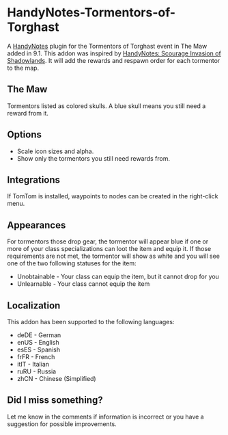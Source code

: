 # HandyNotes-Tormentors-of-Torghast
A [HandyNotes](https://www.curseforge.com/wow/addons/handynotes) plugin for the Tormentors of Torghast event in The Maw added in 9.1. This addon was inspired by [HandyNotes: Scourage Invasion of Shadowlands](https://www.curseforge.com/wow/addons/handynotes-scourge-invasion-of-shadowlands). It will add the rewards and respawn order for each tormentor to the map.

## The Maw
Tormentors listed as colored skulls. A blue skull means you still need a reward from it.

## Options
* Scale icon sizes and alpha.
* Show only the tormentors you still need rewards from.

## Integrations
If TomTom is installed, waypoints to nodes can be created in the right-click menu.
 
## Appearances
For tormentors those drop gear, the tormentor will appear blue if one or more of your class specializations can loot the item and equip it. If those requirements are not met, the tormentor will show as white and you will see one of the two following statuses for the item:

* Unobtainable - Your class can equip the item, but it cannot drop for you
* Unlearnable - Your class cannot equip the item

## Localization
This addon has been supported to the following languages:

* deDE - German
* enUS - English
* esES - Spanish
* frFR - French
* itIT - Italian
* ruRU - Russia
* zhCN - Chinese (Simplified)

## Did I miss something?
Let me know in the comments if information is incorrect or you have a suggestion for possible improvements.
